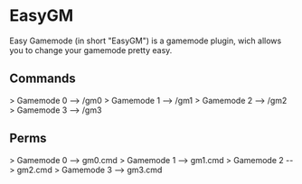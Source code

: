 # EasyGM
Easy Gamemode (in short "EasyGM") is a gamemode plugin, wich allows you to change your gamemode pretty easy.

## Commands
<!-- 0 --> > Gamemode 0 --> /gm0
<!-- 1 --> > Gamemode 1 --> /gm1
<!-- 2 --> > Gamemode 2 --> /gm2
<!-- 3 --> > Gamemode 3 --> /gm3

## Perms
<!-- 0 --> > Gamemode 0 --> gm0.cmd
<!-- 1 --> > Gamemode 1 --> gm1.cmd
<!-- 2 --> > Gamemode 2 --> gm2.cmd
<!-- 3 --> > Gamemode 3 --> gm3.cmd
